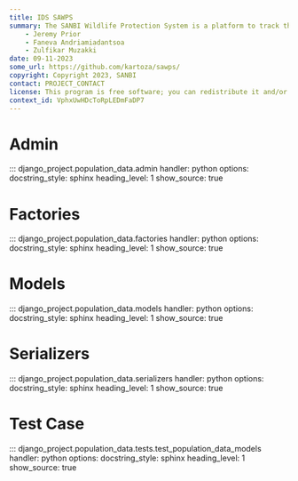 ```yaml
---
title: IDS SAWPS
summary: The SANBI Wildlife Protection System is a platform to track the population levels of endangered wildlife.
    - Jeremy Prior
    - Faneva Andriamiadantsoa
    - Zulfikar Muzakki
date: 09-11-2023
some_url: https://github.com/kartoza/sawps/
copyright: Copyright 2023, SANBI
contact: PROJECT_CONTACT
license: This program is free software; you can redistribute it and/or modify it under the terms of the GNU Affero General Public License as published by the Free Software Foundation; either version 3 of the License, or (at your option) any later version.
context_id: VphxUwHDcToRpLEDmFaDP7
---
```


# Admin

::: django_project.population_data.admin
    handler: python
    options:
        docstring_style: sphinx
        heading_level: 1
        show_source: true


# Factories

::: django_project.population_data.factories
    handler: python
    options:
        docstring_style: sphinx
        heading_level: 1
        show_source: true

# Models

::: django_project.population_data.models
    handler: python
    options:
        docstring_style: sphinx
        heading_level: 1
        show_source: true


# Serializers

::: django_project.population_data.serializers
    handler: python
    options:
        docstring_style: sphinx
        heading_level: 1
        show_source: true


# Test Case

::: django_project.population_data.tests.test_population_data_models
    handler: python
    options:
        docstring_style: sphinx
        heading_level: 1
        show_source: true


<!-- commenting out because test is no longer available
::: django_project.population_data.tests.test_utils
    handler: python
    options:
        docstring_style: sphinx
        heading_level: 1
        show_source: true-->
